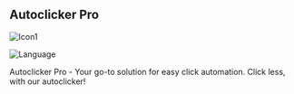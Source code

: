 ## Autoclicker Pro

![Icon1](images/icon.ico)

![Language](https://img.shields.io/badge/language-Python-blue)

Autoclicker Pro - Your go-to solution for easy click automation. Click less, with our autoclicker!
